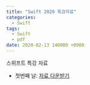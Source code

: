 ```yaml
---
title: "Swift 2020 특강자료"
categories:
  - Swift
tags:
  - Swift
  - pdf
date: 2020-02-13 140000 +0900
---
```


스위프트 특강 자료
* 첫번째 날: [자료 다운받기][swift_2020_day01]

[swift_2020_day01]: (../_attach/2020_swift_2020_swift_day1.pdf)
